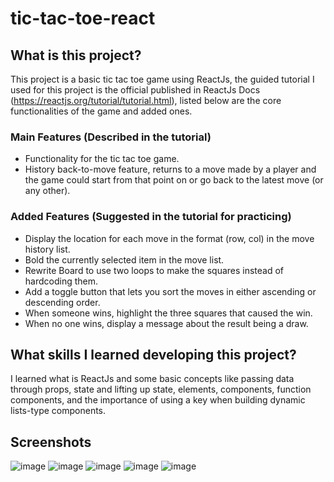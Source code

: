 # tic-tac-toe-react
## What is this project?
  This project is a basic tic tac toe game using ReactJs, the guided tutorial I used for this project is the official published in ReactJs Docs  (https://reactjs.org/tutorial/tutorial.html), listed below are the core functionalities of the game and added ones.
### Main Features (Described in the tutorial)
- Functionality for the tic tac toe game.
- History back-to-move feature, returns to a move made by a player and the game could start from that point on or go back to the latest move (or any other).

### Added Features (Suggested in the tutorial for practicing)
- Display the location for each move in the format (row, col) in the move history list.
- Bold the currently selected item in the move list.
- Rewrite Board to use two loops to make the squares instead of hardcoding them.
- Add a toggle button that lets you sort the moves in either ascending or descending order.
- When someone wins, highlight the three squares that caused the win.
- When no one wins, display a message about the result being a draw.

## What skills I learned developing this project?
  I learned what is ReactJs and some basic concepts like passing data through props, state and lifting up state, elements, components, function components, and the importance of using a key when building dynamic lists-type components.

## Screenshots
![image](https://user-images.githubusercontent.com/77356897/191147039-c3c5f818-62f4-41f0-b7d0-ea0b19634c3b.png)
![image](https://user-images.githubusercontent.com/77356897/191147002-9e6552ef-c9f9-49c7-bd08-45f92bef63d7.png)
![image](https://user-images.githubusercontent.com/77356897/191146935-112a3292-1ed9-46ec-b4ad-022673139046.png)
![image](https://user-images.githubusercontent.com/77356897/191146896-3dccb50d-f3c6-4c7d-92d4-e365b2e780ee.png)
![image](https://user-images.githubusercontent.com/77356897/191147257-33424e0f-4374-4125-adbd-bc9d2b40d466.png)
